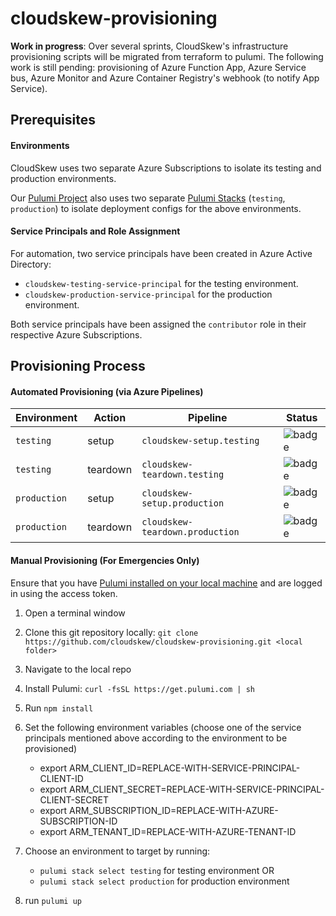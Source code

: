# cloudskew-provisioning

**Work in progress**: Over several sprints, CloudSkew's infrastructure provisioning scripts will be migrated from terraform to pulumi. The following work is still pending: provisioning of Azure Function App, Azure Service bus, Azure Monitor and Azure Container Registry's webhook (to notify App Service).

## Prerequisites

#### Environments

CloudSkew uses two separate Azure Subscriptions to isolate its testing and production environments.

Our [Pulumi Project](https://www.pulumi.com/docs/intro/concepts/project/) also uses two separate [Pulumi Stacks](https://www.pulumi.com/docs/intro/concepts/stack/) (`testing`, `production`) to isolate deployment configs for the above environments.

#### Service Principals and Role Assignment

For automation, two service principals have been created in Azure Active Directory:

* `cloudskew-testing-service-principal` for the testing environment.
* `cloudskew-production-service-principal` for the production environment.

Both service principals have been assigned the `contributor` role in their respective Azure Subscriptions.

## Provisioning Process

#### Automated Provisioning (via Azure Pipelines)

Environment|Action|Pipeline|Status
-----------|------|--------|------
`testing`|setup|`cloudskew-setup.testing`|![badge](https://dev.azure.com/cloudskew/cloudskew/_apis/build/status/provisioning/cloudskew-setup.testing?branchName=master)
`testing`|teardown|`cloudskew-teardown.testing`|![badge](https://dev.azure.com/cloudskew/cloudskew/_apis/build/status/provisioning/cloudskew-teardown.testing?branchName=master)
`production`|setup|`cloudskew-setup.production`|![badge](https://dev.azure.com/cloudskew/cloudskew/_apis/build/status/provisioning/cloudskew-setup.production?branchName=master)
`production`|teardown|`cloudskew-teardown.production`|![badge](https://dev.azure.com/cloudskew/cloudskew/_apis/build/status/provisioning/cloudskew-teardown.production?branchName=master)

#### Manual Provisioning (For Emergencies Only)

Ensure that you have [Pulumi installed on your local machine](https://www.pulumi.com/docs/get-started/azure/) and are logged in using the access token.

1. Open a terminal window
2. Clone this git repository locally: `git clone https://github.com/cloudskew/cloudskew-provisioning.git <local folder>`
3. Navigate to the local repo
4. Install Pulumi: `curl -fsSL https://get.pulumi.com | sh`
5. Run `npm install`
6. Set the following environment variables (choose one of the service principals mentioned above according to the environment to be provisioned)

    * export ARM_CLIENT_ID=REPLACE-WITH-SERVICE-PRINCIPAL-CLIENT-ID
    * export ARM_CLIENT_SECRET=REPLACE-WITH-SERVICE-PRINCIPAL-CLIENT-SECRET
    * export ARM_SUBSCRIPTION_ID=REPLACE-WITH-AZURE-SUBSCRIPTION-ID
    * export ARM_TENANT_ID=REPLACE-WITH-AZURE-TENANT-ID

7. Choose an environment to target by running:

    * `pulumi stack select testing` for testing environment OR
    * `pulumi stack select production` for production environment

8. run `pulumi up`

